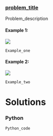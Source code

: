 ### [problem_title](https_problem_link) <br>

Problem_description




#### Example 1:
<img src="../../../../../images/Whereballfall.jpg">

```
Example_one
```

#### Example 2:
<img src="../../../../../images/Whereballfall.jpg">

```
Example_two
```

# Solutions

### Python
```
Python_code
```
